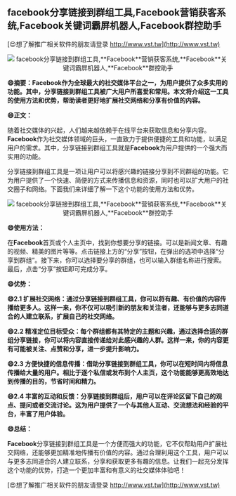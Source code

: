 ## **facebook分享链接到群组工具,**Facebook**营销获客系统,**Facebook**关键词霸屏机器人,**Facebook**群控助手**

[😍想了解推广相关软件的朋友请登录 http://www.vst.tw](http://www.vst.tw)

 <center><img src="https://vst.tw/MP4/tuiguang/png/8.png" alt="facebook分享链接到群组工具,**Facebook**营销获客系统,**Facebook**关键词霸屏机器人,**Facebook**群控助手"></center>

**😄摘要：**Facebook**作为全球最大的社交媒体平台之一，为用户提供了众多实用的功能。其中，分享链接到群组工具被广大用户所喜爱和常用。本文将介绍这一工具的使用方法和优势，帮助读者更好地扩展社交网络和分享有价值的内容。**

**😄正文：**

随着社交媒体的兴起，人们越来越依赖于在线平台来获取信息和分享内容。**Facebook**作为社交媒体领域的巨头，一直致力于提供便捷的工具和功能，以满足用户的需求。其中，分享链接到群组工具就是**Facebook**为用户提供的一个强大而实用的功能。

分享链接到群组工具是一项让用户可以将感兴趣的链接分享到不同群组的功能。它为用户提供了一个快速、简便的方式来传播信息和资源，同时也可以扩大用户的社交圈子和网络。下面我们来详细了解一下这个功能的使用方法和优势。

 <center><img src="https://vst.tw/MP4/tuiguang/png/4.png" alt="facebook分享链接到群组工具,**Facebook**营销获客系统,**Facebook**关键词霸屏机器人,**Facebook**群控助手"></center>

**😄使用方法：**

在**Facebook**首页或个人主页中，找到你想要分享的链接。可以是新闻文章、有趣的视频、精美的图片等等。点击链接上方的“分享”按钮，在弹出的选项中选择“分享到群组”。接下来，你可以选择要分享的群组，也可以输入群组名称进行搜索。最后，点击“分享”按钮即可完成分享。

**😄优势：**

**😄2.1 扩展社交网络：通过分享链接到群组工具，你可以将有趣、有价值的内容传播给更多人。这样一来，你不仅可以吸引新的朋友和关注者，还能够与更多志同道合的人建立联系，扩展自己的社交网络。**

**😄2.2 精准定位目标受众：每个群组都有其特定的主题和兴趣，通过选择合适的群组分享链接，你可以将内容直接传递给对此感兴趣的人群。这样一来，你的内容更有可能被关注、点赞和分享，进一步提升影响力。**

**😄2.3 方便快捷的信息传播：借助分享链接到群组工具，你可以在短时间内将信息传播给大量的用户。相比于逐个私信或发布到个人主页，这个功能能够更高效地达到传播的目的，节省时间和精力。**

**😄2.4 丰富的互动和反馈：分享链接到群组后，用户可以在评论区留下自己的观点、提问或者交流讨论。这为用户提供了一个与其他人互动、交流想法和经验的平台，丰富了用户体验。**

**😄总结：**

**Facebook**分享链接到群组工具是一个方便而强大的功能，它不仅帮助用户扩展社交网络，还能够更加精准地传播有价值的内容。通过合理利用这个工具，用户可以与更多志同道合的人建立联系，分享和获取更多有趣的信息。让我们一起充分发挥这个功能的优势，打造一个更加丰富和有意义的社交媒体体验吧！

[😍想了解推广相关软件的朋友请登录 http://www.vst.tw](http://www.vst.tw)



